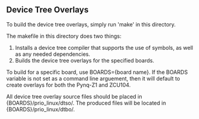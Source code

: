 Device Tree Overlays
--------------------
To build the device tree overlays, simply run 'make' in this directory.

The makefile in this directory does two things: 
1. Installs a device tree compiler that supports the use of symbols, as well as any needed dependencies.
2. Builds the device tree overlays for the specified boards. 

To build for a specific board, use BOARDS={board name}. If the BOARDS variable is not set as a command line arguement, then it will default to create overlays for both the Pynq-Z1 and ZCU104. 

All device tree overlay source files should be placed in {BOARDS}/prio_linux/dtso/. The produced files will be located in {BOARDS}/prio_linux/dtbo/.

